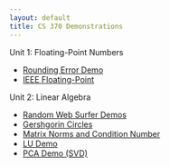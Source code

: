 ```yaml
---
layout: default
title: CS 370 Demonstrations
---
```


Unit 1: Floating-Point Numbers
- [Rounding Error Demo](/floating_point/roundoff_demo.html)
- [IEEE Floating-Point](/floating_point/IEEE_FP_standard.html)

Unit 2: Linear Algebra
- [Random Web Surfer Demos](/linear_algebra/Randy_demos.html)
- [Gershgorin Circles](/linear_algebra/Gershgorin_demo.html)
- [Matrix Norms and Condition Number](/linear_algebra/induced_norms.html)
- [LU Demo](/linear_algebra/LU_Demo.html)
- [PCA Demo (SVD)](/linear_algebra/PCA_Demo.html)
